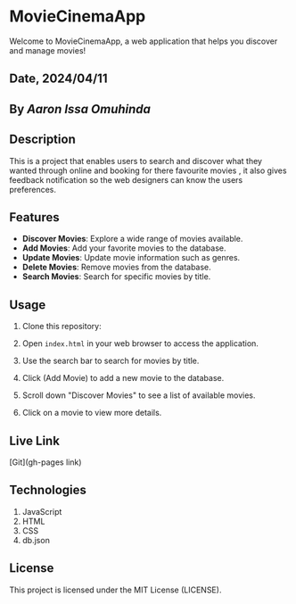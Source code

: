 # MovieCinemaApp

Welcome to MovieCinemaApp, a web application that helps you discover and manage movies!


## Date, 2024/04/11


## By *Aaron Issa Omuhinda*


## Description

This is a project that enables users to search and discover what they wanted through online and booking for there favourite movies , it also gives feedback notification so the web designers can know the users  preferences.


## Features

- **Discover Movies**: Explore a wide range of movies available.
- **Add Movies**: Add your favorite movies to the database.
- **Update Movies**: Update movie information such as genres.
- **Delete Movies**: Remove movies from the database.
- **Search Movies**: Search for specific movies by title.


## Usage

1. Clone this repository:

2. Open `index.html` in your web browser to access the application.

3. Use the search bar to search for movies by title.

4. Click (Add Movie) to add a new movie to the database.

5. Scroll down "Discover Movies" to see a list of available movies.

6. Click on a movie to view more details.


## Live Link

[Git](gh-pages link)


## Technologies

1. JavaScript
2. HTML
3. CSS
4. db.json


## License

This project is licensed under the MIT License (LICENSE).

